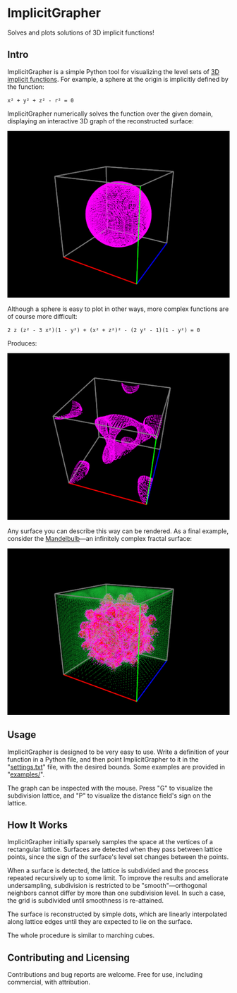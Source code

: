# ImplicitGrapher

Solves and plots solutions of 3D implicit functions!

## Intro

ImplicitGrapher is a simple Python tool for visualizing the level sets of [3D implicit functions](https://en.wikipedia.org/wiki/Implicit_surface).  For example, a sphere at the origin is implicitly defined by the function:

    x² + y² + z² - r² = 0

ImplicitGrapher numerically solves the function over the given domain, displaying an interactive 3D graph of the reconstructed surface:

![Sphere Example](screenshots/ex-sphere.png "Sphere Example")

Although a sphere is easy to plot in other ways, more complex functions are of course more difficult:

    2 z (z² - 3 x²)(1 - y²) + (x² + z²)² - (2 y² - 1)(1 - y²) = 0

Produces:

![Genus-2 Example](screenshots/ex-genus-2.png "Genus-2 Example")

Any surface you can describe this way can be rendered.  As a final example, consider the [Mandelbulb](https://en.wikipedia.org/wiki/Mandelbulb)—an infinitely complex fractal surface:

![Mandelbulb Example](screenshots/ex-mandelbulb.png "Mandelbulb Example")

## Usage

ImplicitGrapher is designed to be very easy to use.  Write a definition of your function in a Python file, and then point ImplicitGrapher to it in the "[settings.txt](settings.txt)" file, with the desired bounds.  Some examples are provided in "[examples/](examples/)".

The graph can be inspected with the mouse.  Press "G" to visualize the subdivision lattice, and "P" to visualize the distance field's sign on the lattice.

## How It Works

ImplicitGrapher initially sparsely samples the space at the vertices of a rectangular lattice.  Surfaces are detected when they pass between lattice points, since the sign of the surface's level set changes between the points.

When a surface is detected, the lattice is subdivided and the process repeated recursively up to some limit.  To improve the results and ameliorate undersampling, subdivision is restricted to be "smooth"—orthogonal neighbors cannot differ by more than one subdivision level.  In such a case, the grid is subdivided until smoothness is re-attained.

The surface is reconstructed by simple dots, which are linearly interpolated along lattice edges until they are expected to lie on the surface.

The whole procedure is similar to marching cubes.

## Contributing and Licensing

Contributions and bug reports are welcome.  Free for use, including commercial, with attribution.
